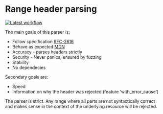 # Range header parsing

[![Latest workflow](https://github.com/MarcusGrass/parse-range-headers/workflows/check_commit/badge.svg)](https://github.com/MarcusGrass/parse-range-headers/actions)

The main goals of this parser is:
* Follow specification [RFC-2616](https://www.ietf.org/rfc/rfc2616.txt)
* Behave as expected [MDN](https://developer.mozilla.org/en-US/docs/Web/HTTP/Headers/Range)
* Accuracy - parses headers strictly
* Security - Never panics, ensured by fuzzing
* Stability
* No dependecies

Secondary goals are:
* Speed
* Information on why the header was rejected (feature 'with_error_cause')

The parser is strict. Any range where all parts are not syntactically correct and makes sense in the context of the underlying 
resource will be rejected.
